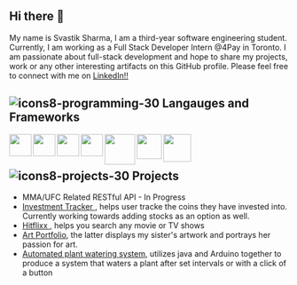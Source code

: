 ## Hi there 👋

My name is Svastik Sharma, I am a third-year software engineering student. Currently, I am working as a Full Stack Developer Intern @4Pay in Toronto. I am passionate about full-stack development and hope to share my projects, work or any other interesting artifacts on this GitHub profile. Please feel free to connect with me on <a href="https://www.linkedin.com/in/svastiksharma/">LinkedIn!!</a>
 
<!-- <img src="https://cdn.jsdelivr.net/gh/devicons/devicon/icons/linkedin/linkedin-original.svg" target="_blank" style="width:40px;" /> <a href= "www.linkedin.com/in/svastiksharma" target="_blank">Click to connect</a> -->



## ![icons8-programming-30](https://user-images.githubusercontent.com/84158891/226190211-648247f9-8ad7-42a4-8214-77f815ee5874.png) Langauges and Frameworks

<img src="https://cdn.jsdelivr.net/gh/devicons/devicon/icons/javascript/javascript-original.svg" align="left" width="40px" />
<img src="https://cdn.jsdelivr.net/gh/devicons/devicon/icons/react/react-original.svg" align="left" width="40px" />
<img src="https://cdn.jsdelivr.net/gh/devicons/devicon/icons/jquery/jquery-original-wordmark.svg" align="left" width="40px" />          
<img src="https://cdn.jsdelivr.net/gh/devicons/devicon/icons/java/java-original-wordmark.svg" align="left" width="40px" />
<img src="https://cdn.jsdelivr.net/gh/devicons/devicon/icons/nodejs/nodejs-original-wordmark.svg" align="left" width="55px" />
<img align="left" width="45px" src="https://cdn.jsdelivr.net/gh/devicons/devicon/icons/bootstrap/bootstrap-original-wordmark.svg" />
<img src="https://cdn.jsdelivr.net/gh/devicons/devicon/icons/mysql/mysql-original-wordmark.svg" align="left" width="50px" />
          
<br />
<br />

##

## ![icons8-projects-30](https://user-images.githubusercontent.com/84158891/226190637-116158a0-931d-44fd-8eba-c3a789871509.png) Projects
- MMA/UFC Related RESTful API - In Progress
- <a href="https://investmentracker.netlify.app/"> Investment Tracker </a>, helps user tracke the coins they have invested into. Currently working towards adding stocks as an option as well.<br />
- <a href="https://hitflixx.netlify.app/index.html"> Hitflixx <a/>, helps you search any movie or TV shows
- <a href="https://artkase.netlify.app/">Art Portfolio</a>, the latter displays my sister's artwork and portrays her passion for art.
- <a href="https://github.com/svastiks/automated-plant-watering-system">Automated plant watering system</a>, utilizes java and Arduino together to produce a system that waters a plant after set intervals or with a click of a button



<!-- **svastiks/svastiks** is a ✨ _special_ ✨ repository because its `README.md` (this file) appears on your GitHub profile.

Here are some ideas to get you started:

- 🔭 I’m currently working on ...
- 🌱 I’m currently learning ...
- 👯 I’m looking to collaborate on ...
- 🤔 I’m looking for help with ...
- 💬 Ask me about ...
- 📫 How to reach me: ...
- 😄 Pronouns: ...
- ⚡ Fun fact: ...
-->
